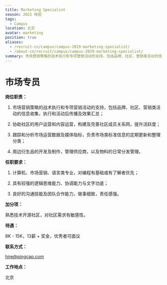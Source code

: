 ```yaml
---
title: Marketing Specialist
season: 2021 校招 
tags:
  - Campus
location: 北京
avatar: marketing
position: true
aliases:
  - /recruit-cn/campus/campus-2019-marketing-specialist/
  - /about-cn/recruit/campus/campus-2019-marketing-specialist/
summary: 市场营销策略的战术执行和专项营销活动的支持，包括品牌、社区、营销类活动的信息收集，执行和活动后传播及效果汇总；协助社区的用户运营和内容运营，构建及完善社区成员关系网，提升活跃度；跟踪和分析市场运营数据及媒体指标，负责市场类标准信息的定期更新和整理分类；周边衍生品的开发及制作，管理供应商，以及物料的日常分发管理。
---
```


# 市场专员

**岗位职责：**

1. 市场营销策略的战术执行和专项营销活动的支持，包括品牌、社区、营销类活动的信息收集，执行和活动后传播及效果汇总；

2. 协助社区的用户运营和内容运营，构建及完善社区成员关系网，提升活跃度；

3. 跟踪和分析市场运营数据及媒体指标，负责市场类标准信息的定期更新和整理分类；

4. 周边衍生品的开发及制作，管理供应商，以及物料的日常分发管理。



**任职要求：**

1. 计算机、市场营销、语言类专业，对编程有基础或有了解者优先；

2. 具有较强的逻辑思维能力、协调能力与文字功底；

3. 良好的沟通技能及团队合作能力，做事细致，责任感强。


**加分项：**

熟悉技术开源社区，对社区需求有敏感性。

**待遇：**

8K - 15K，13薪 + 奖金，优秀者可面议

**联系方式：**

hire@pingcap.com

**工作地点：**

北京
